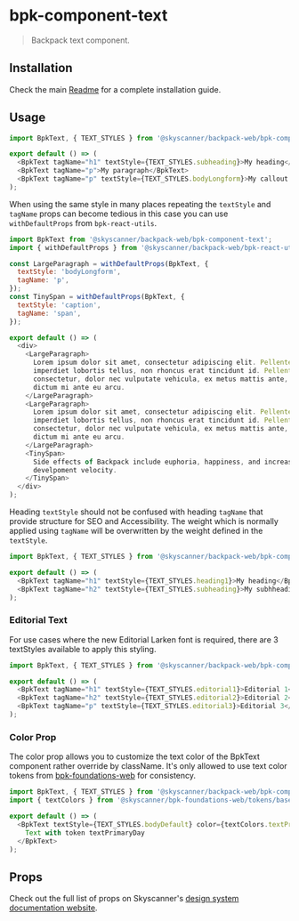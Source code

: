 # bpk-component-text

> Backpack text component.

## Installation

Check the main [Readme](https://github.com/skyscanner/backpack#usage) for a complete installation guide.

## Usage

```javascript
import BpkText, { TEXT_STYLES } from '@skyscanner/backpack-web/bpk-component-text';

export default () => (
  <BpkText tagName="h1" textStyle={TEXT_STYLES.subheading}>My heading</BpkText>
  <BpkText tagName="p">My paragraph</BpkText>
  <BpkText tagName="p" textStyle={TEXT_STYLES.bodyLongform}>My callout paragraph</BpkText>
);
```

When using the same style in many places repeating the `textStyle` and `tagName` props can become tedious in this case you can use `withDefaultProps` from `bpk-react-utils`.

```javascript
import BpkText from '@skyscanner/backpack-web/bpk-component-text';
import { withDefaultProps } from '@skyscanner/backpack-web/bpk-react-utils';

const LargeParagraph = withDefaultProps(BpkText, {
  textStyle: 'bodyLongform',
  tagName: 'p',
});
const TinySpan = withDefaultProps(BpkText, {
  textStyle: 'caption',
  tagName: 'span',
});

export default () => (
  <div>
    <LargeParagraph>
      Lorem ipsum dolor sit amet, consectetur adipiscing elit. Pellentesque
      imperdiet lobortis tellus, non rhoncus erat tincidunt id. Pellentesque
      consectetur, dolor nec vulputate vehicula, ex metus mattis ante, non
      dictum mi ante eu arcu.
    </LargeParagraph>
    <LargeParagraph>
      Lorem ipsum dolor sit amet, consectetur adipiscing elit. Pellentesque
      imperdiet lobortis tellus, non rhoncus erat tincidunt id. Pellentesque
      consectetur, dolor nec vulputate vehicula, ex metus mattis ante, non
      dictum mi ante eu arcu.
    </LargeParagraph>
    <TinySpan>
      Side effects of Backpack include euphoria, happiness, and increased
      develpoment velocity.
    </TinySpan>
  </div>
);
```

Heading `textStyle` should not be confused with heading `tagName` that provide structure for SEO and Accessibility. The weight which is normally applied using `tagName` will be overwritten by the weight defined in the `textStyle`.

```javascript
import BpkText, { TEXT_STYLES } from '@skyscanner/backpack-web/bpk-component-text';

export default () => (
  <BpkText tagName="h1" textStyle={TEXT_STYLES.heading1}>My heading</BpkText>
  <BpkText tagName="h2" textStyle={TEXT_STYLES.subheading}>My subhheading</BpkText>
);
```

### Editorial Text

For use cases where the new Editorial Larken font is required, there are 3 textStyles available to apply this styling.

```javascript
import BpkText, { TEXT_STYLES } from '@skyscanner/backpack-web/bpk-component-text';

export default () => (
  <BpkText tagName="h1" textStyle={TEXT_STYLES.editorial1}>Editorial 1</BpkText>
  <BpkText tagName="h2" textStyle={TEXT_STYLES.editorial2}>Editorial 2</BpkText>
  <BpkText tagName="p" textStyle={TEXT_STYLES.editorial3}>Editorial 3</BpkText>
);
```

### Color Prop

The color prop allows you to customize the text color of the BpkText component rather override by className. It's only allowed to use text color tokens from [bpk-foundations-web](https://github.com/Skyscanner/backpack-foundations/tree/7f2a6358ddb288a2c8372f3ffef3d39fa97a40cf/packages/bpk-foundations-web/tokens) for consistency.

```javascript
import BpkText, { TEXT_STYLES } from '@skyscanner/backpack-web/bpk-component-text';
import { textColors } from '@skyscanner/bpk-foundations-web/tokens/base.es6';

export default () => (
  <BpkText textStyle={TEXT_STYLES.bodyDefault} color={textColors.textPrimaryDay}>
    Text with token textPrimaryDay
  </BpkText>
);
```



## Props

Check out the full list of props on Skyscanner's [design system documentation website](https://www.skyscanner.design/latest/components/text/web-rHoUxcxq#section-props-44).
